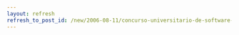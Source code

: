 ```yaml
---
layout: refresh
refresh_to_post_id: /new/2006-08-11/concurso-universitario-de-software-libre.html
---
```

